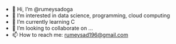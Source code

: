 - 👋 Hi, I’m @rumeysadoga
- 👀 I’m interested in data science, programming, cloud computing
- 🌱 I’m currently learning C 
- 💞️ I’m looking to collaborate on ...
- 📫 How to reach me: rumeysad196@gmail.com

<!---
rumeysadoga/rumeysadoga is a ✨ special ✨ repository because its `README.md` (this file) appears on your GitHub profile.
You can click the Preview link to take a look at your changes.
--->
